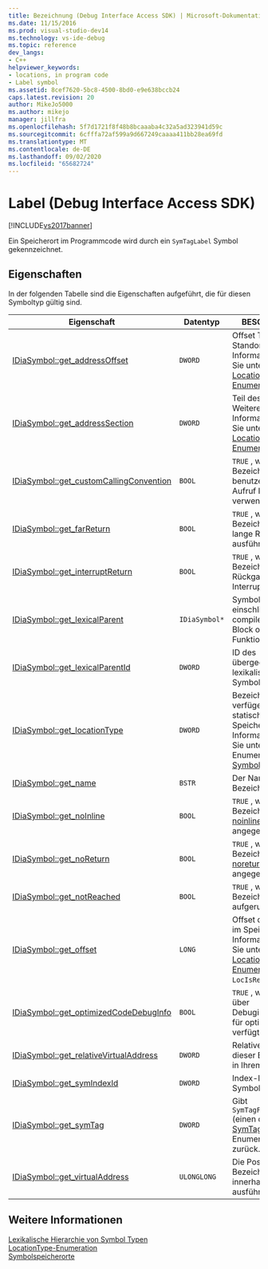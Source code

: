 ```yaml
---
title: Bezeichnung (Debug Interface Access SDK) | Microsoft-Dokumentation
ms.date: 11/15/2016
ms.prod: visual-studio-dev14
ms.technology: vs-ide-debug
ms.topic: reference
dev_langs:
- C++
helpviewer_keywords:
- locations, in program code
- Label symbol
ms.assetid: 8cef7620-5bc8-4500-8bd0-e9e638bccb24
caps.latest.revision: 20
author: MikeJo5000
ms.author: mikejo
manager: jillfra
ms.openlocfilehash: 5f7d1721f8f48b8bcaaaba4c32a5ad323941d59c
ms.sourcegitcommit: 6cfffa72af599a9d667249caaaa411bb28ea69fd
ms.translationtype: MT
ms.contentlocale: de-DE
ms.lasthandoff: 09/02/2020
ms.locfileid: "65682724"
---
```

# <a name="label-debug-interface-access-sdk"></a>Label (Debug Interface Access SDK)
[!INCLUDE[vs2017banner](../../includes/vs2017banner.md)]

Ein Speicherort im Programmcode wird durch ein `SymTagLabel` Symbol gekennzeichnet.  
  
## <a name="properties"></a>Eigenschaften  
 In der folgenden Tabelle sind die Eigenschaften aufgeführt, die für diesen Symboltyp gültig sind.  
  
|Eigenschaft|Datentyp|BESCHREIBUNG|  
|--------------|---------------|-----------------|  
|[IDiaSymbol::get_addressOffset](../../debugger/debug-interface-access/idiasymbol-get-addressoffset.md)|`DWORD`|Offset Teil des Standorts; Weitere Informationen finden Sie unter der [LocationType-Enumeration](../../debugger/debug-interface-access/locationtype.md).|  
|[IDiaSymbol::get_addressSection](../../debugger/debug-interface-access/idiasymbol-get-addresssection.md)|`DWORD`|Teil des Standorts; Weitere Informationen finden Sie unter der [LocationType-Enumeration](../../debugger/debug-interface-access/locationtype.md).|  
|[IDiaSymbol::get_customCallingConvention](../../debugger/debug-interface-access/idiasymbol-get-customcallingconvention.md)|`BOOL`|`TRUE` , wenn die Bezeichnung eine benutzerdefinierte Aufruf Konvention verwendet.|  
|[IDiaSymbol::get_farReturn](../../debugger/debug-interface-access/idiasymbol-get-farreturn.md)|`BOOL`|`TRUE` , wenn die Bezeichnung eine lange Rückgabe ausführt.|  
|[IDiaSymbol::get_interruptReturn](../../debugger/debug-interface-access/idiasymbol-get-interruptreturn.md)|`BOOL`|`TRUE` , wenn die Bezeichnung eine Rückgabe von Interrupt enthält.|  
|[IDiaSymbol::get_lexicalParent](../../debugger/debug-interface-access/idiasymbol-get-lexicalparent.md)|`IDiaSymbol*`|Symbol für das einschließende compilerblock, den Block oder die Funktion.|  
|[IDiaSymbol::get_lexicalParentId](../../debugger/debug-interface-access/idiasymbol-get-lexicalparentid.md)|`DWORD`|ID des übergeordneten lexikalischen Symbols.|  
|[IDiaSymbol::get_locationType](../../debugger/debug-interface-access/idiasymbol-get-locationtype.md)|`DWORD`|Bezeichnungen verfügen über statische Speicherorte. Weitere Informationen finden Sie unter der-Enumeration für [Symbol Orte](../../debugger/debug-interface-access/symbol-locations.md) .|  
|[IDiaSymbol::get_name](../../debugger/debug-interface-access/idiasymbol-get-name.md)|`BSTR`|Der Name der Bezeichnung.|  
|[IDiaSymbol::get_noInline](../../debugger/debug-interface-access/idiasymbol-get-noinline.md)|`BOOL`|`TRUE` , wenn die Bezeichnung mit dem [noinline](https://msdn.microsoft.com/library/f259d55b-dec7-4bde-8cf9-14521e4fdc42) -Attribut angegeben wurde.|  
|[IDiaSymbol::get_noReturn](../../debugger/debug-interface-access/idiasymbol-get-noreturn.md)|`BOOL`|`TRUE` , wenn die Bezeichnung mit dem [noreturn](https://msdn.microsoft.com/library/9c6517e5-22d7-4051-9974-3d2200ae4d1d) -Attribut angegeben wurde.|  
|[IDiaSymbol::get_notReached](../../debugger/debug-interface-access/idiasymbol-get-notreached.md)|`BOOL`|`TRUE` , wenn die Bezeichnung nie aufgerufen wird.|  
|[IDiaSymbol::get_offset](../../debugger/debug-interface-access/idiasymbol-get-offset.md)|`LONG`|Offset des Symbols im Speicher; Weitere Informationen finden Sie unter der [LocationType-Enumeration](../../debugger/debug-interface-access/locationtype.md) `LocIsRegRel` .|  
|[IDiaSymbol::get_optimizedCodeDebugInfo](../../debugger/debug-interface-access/idiasymbol-get-optimizedcodedebuginfo.md)|`BOOL`|`TRUE` , wenn der Code über Debuginformationen für optimierten Code verfügt.|  
|[IDiaSymbol::get_relativeVirtualAddress](../../debugger/debug-interface-access/idiasymbol-get-relativevirtualaddress.md)|`DWORD`|Relative Position dieser Bezeichnung in Ihrem Modul.|  
|[IDiaSymbol::get_symIndexId](../../debugger/debug-interface-access/idiasymbol-get-symindexid.md)|`DWORD`|Index-ID des Symbols.|  
|[IDiaSymbol::get_symTag](../../debugger/debug-interface-access/idiasymbol-get-symtag.md)|`DWORD`|Gibt `SymTagFuncDebugLabel` (einen der [SymTagEnum](../../debugger/debug-interface-access/symtagenum.md) -Enumerationswerte) zurück.|  
|[IDiaSymbol::get_virtualAddress](../../debugger/debug-interface-access/idiasymbol-get-virtualaddress.md)|`ULONGLONG`|Die Position dieser Bezeichnung innerhalb des ausführbaren Bilds.|  
  
## <a name="see-also"></a>Weitere Informationen  
 [Lexikalische Hierarchie von Symbol Typen](../../debugger/debug-interface-access/lexical-hierarchy-of-symbol-types.md)   
 [LocationType-Enumeration](../../debugger/debug-interface-access/locationtype.md)   
 [Symbolspeicherorte](../../debugger/debug-interface-access/symbol-locations.md)

